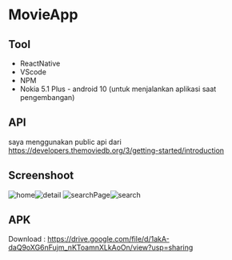 # MovieApp

## Tool

- ReactNative 
- VScode
- NPM
- Nokia 5.1 Plus - android 10 (untuk menjalankan aplikasi saat pengembangan)

## API

saya menggunakan public api dari https://developers.themoviedb.org/3/getting-started/introduction

## Screenshoot

![home](screenshot/home.png)![detail](screenshot/detail.png)
![searchPage](screenshot/searchPage.png)![search](screenshot/search.png)


## APK
Download : https://drive.google.com/file/d/1akA-daQ9oXG6nFujm_nKToamnXLkAoOn/view?usp=sharing
